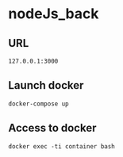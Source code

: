 # nodeJs_back
## URL
```
127.0.0.1:3000
```

## Launch docker
```
docker-compose up
```

## Access to docker
```
docker exec -ti container bash
```

